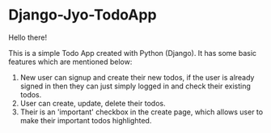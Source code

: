 # Django-Jyo-TodoApp
Hello there!

This is a simple Todo App created with Python (Django). It has some basic features which are mentioned below:

1. New user can signup and create their new todos, if the user is already signed in then they can just simply logged in and check their existing todos.
2. User can create, update, delete their todos.
3. Their is an 'important' checkbox in the create page, which allows user to make their important todos highlighted.



